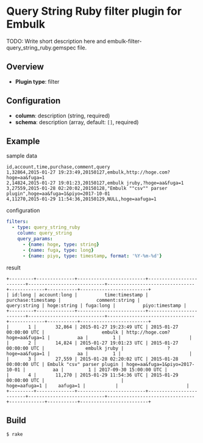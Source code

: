 # Query String Ruby filter plugin for Embulk

TODO: Write short description here and embulk-filter-query_string_ruby.gemspec file.

## Overview

* **Plugin type**: filter

## Configuration

- **column**: description (string, required)
- **schema**: description (array, default: `[]`, required)

## Example

sample data
```
id,account,time,purchase,comment,query
1,32864,2015-01-27 19:23:49,20150127,embulk,http://hoge.com?hoge=aa&fuga=1
2,14824,2015-01-27 19:01:23,20150127,embulk jruby,?hoge=aa&fuga=1
3,27559,2015-01-28 02:20:02,20150128,"Embulk ""csv"" parser plugin",hoge=aa&fuga=1&piyo=2017-10-01
4,11270,2015-01-29 11:54:36,20150129,NULL,hoge=aafuga=1

```

configuration
```yaml
filters:
  - type: query_string_ruby
    column: query_string
    query_params: 
      - {name: hoge, type: string}
      - {name: fuga, type: long}
      - {name: piyo, type: timestamp, format: '%Y-%m-%d'}
```

result
```
+---------+--------------+-------------------------+-------------------------+----------------------------+--------------------------------+-------------+-----------+-------------------------+
| id:long | account:long |          time:timestamp |      purchase:timestamp |             comment:string |                   query:string | hoge:string | fuga:long |          piyo:timestamp |
+---------+--------------+-------------------------+-------------------------+----------------------------+--------------------------------+-------------+-----------+-------------------------+
|       1 |       32,864 | 2015-01-27 19:23:49 UTC | 2015-01-27 00:00:00 UTC |                     embulk | http://hoge.com?hoge=aa&fuga=1 |          aa |         1 |                         |
|       2 |       14,824 | 2015-01-27 19:01:23 UTC | 2015-01-27 00:00:00 UTC |               embulk jruby |                ?hoge=aa&fuga=1 |          aa |         1 |                         |
|       3 |       27,559 | 2015-01-28 02:20:02 UTC | 2015-01-28 00:00:00 UTC | Embulk "csv" parser plugin | hoge=aa&fuga=1&piyo=2017-10-01 |          aa |         1 | 2017-09-30 15:00:00 UTC |
|       4 |       11,270 | 2015-01-29 11:54:36 UTC | 2015-01-29 00:00:00 UTC |                            |                  hoge=aafuga=1 |    aafuga=1 |           |                         |
+---------+--------------+-------------------------+-------------------------+----------------------------+--------------------------------+-------------+-----------+-------------------------+
```


## Build

```
$ rake
```
